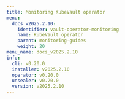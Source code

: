 ```yaml
---
title: Monitoring KubeVault operator
menu:
  docs_v2025.2.10:
    identifier: vault-operator-monitoring
    name: KubeVault operator
    parent: monitoring-guides
    weight: 20
menu_name: docs_v2025.2.10
info:
  cli: v0.20.0
  installer: v2025.2.10
  operator: v0.20.0
  unsealer: v0.20.0
  version: v2025.2.10
---
```


